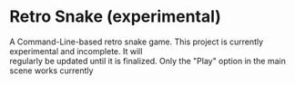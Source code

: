 # Retro Snake (experimental)
A Command-Line-based retro snake game. This project is currently experimental and incomplete. It will  
regularly be updated until it is finalized. Only the "Play" option in the main scene works currently
